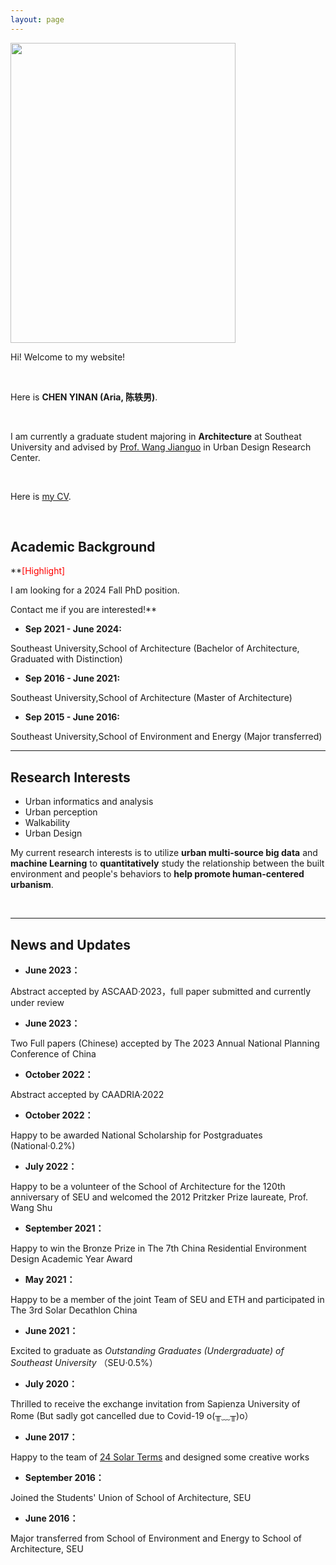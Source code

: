 ```yaml
---
layout: page
---
```




<img src="https://Ariachenyinan.github.io/chenyinan.jpg" class="floatpic" width="360" height="480">

Hi! Welcome to my website!

<br>

Here is **CHEN YINAN (Aria, 陈轶男)**.

<br>

I am currently a graduate student majoring in **Architecture** at Southeat University and advised by [Prof. Wang Jianguo](https://arch.seu.edu.cn/jz_en/2019/1115/c41169a410116/page.htm) in Urban Design Research Center. 

<br>

Here is [my CV](https:/Ariachenyinan.github.io/file/CHENYINAN_CV.pdf).

<br>

## Academic Background

**<font color='red'>[Highlight]</font> 

I am looking for a 2024 Fall PhD position.

Contact me if you are interested!**

- **Sep 2021 - June 2024:** 
    
Southeast University,School of Architecture (Bachelor of Architecture, Graduated with Distinction)

- **Sep 2016 - June 2021:** 

Southeast University,School of Architecture (Master of Architecture)

- **Sep 2015 - June 2016:** 

Southeast University,School of Environment and Energy (Major transferred)

---

## Research Interests

- Urban informatics and analysis
- Urban perception
- Walkability
- Urban Design

My current research interests is to utilize **urban multi-source big data** and **machine Learning** to **quantitatively** study the relationship between the built environment and people's behaviors to **help promote human-centered urbanism**.

<br>

---

## News and Updates

- **June 2023：**

Abstract accepted by ASCAAD·2023，full paper submitted and currently under review
- **June 2023：**

Two Full papers (Chinese) accepted by The 2023 Annual National Planning Conference of China
- **October 2022：**

Abstract accepted by CAADRIA·2022
- **October 2022：**

Happy to be awarded National Scholarship for Postgraduates (National·0.2%)
- **July 2022：**

Happy to be a volunteer of the School of Architecture for the 120th anniversary of SEU and welcomed the 2012 Pritzker Prize laureate, Prof. Wang Shu
- **September 2021：**

Happy to win the Bronze Prize in The 7th China Residential Environment Design Academic Year Award
- **May 2021：**

Happy to be a member of the joint Team of SEU and ETH and participated in The 3rd Solar Decathlon China
- **June 2021：**

Excited to graduate as *Outstanding Graduates (Undergraduate) of Southeast University* （SEU·0.5%）
- **July 2020：**

Thrilled to receive the exchange invitation from Sapienza University of Rome (But sadly got cancelled due to Covid-19 o(╥﹏╥)o）
- **June 2017：**

Happy to the team of [24 Solar Terms](https://mp.weixin.qq.com/s/zxQpjXAkqAJVWYL4Yds44g) and designed some creative works 
- **September 2016：**

Joined the Students' Union of School of Architecture, SEU
- **June 2016：**

Major transferred from School of Environment and Energy to School of Architecture, SEU
